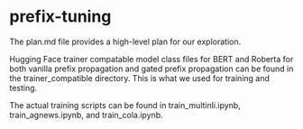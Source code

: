 # prefix-tuning
The plan.md file provides a high-level plan for our exploration.

Hugging Face trainer compatable model class files for BERT and Roberta for both vanilla prefix propagation and gated prefix propagation can be found in the trainer_compatible directory. This is what we used for training and testing. 

The actual training scripts can be found in train_multinli.ipynb, train_agnews.ipynb, and train_cola.ipynb.

